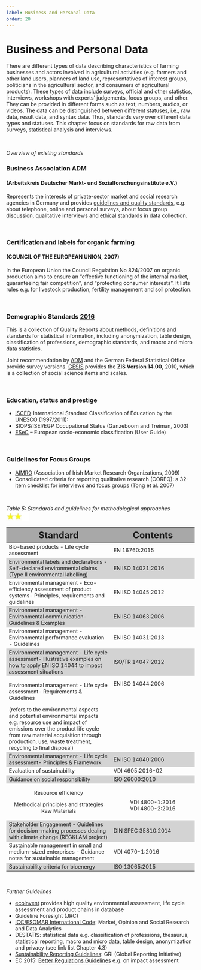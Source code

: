 ```yaml
---
label: Business and Personal Data
order: 20
---
```


# Business and Personal Data

There are different types of data describing characteristics of farming businesses and actors involved in agricultural 
activities (e.g. farmers and other land users, planners of land use, representatives of interest groups, politicians in the agricultural sector,
and consumers of agricultural products). These types of data include surveys, official and other statistics, interviews, 
workshops with experts’ judgements, focus groups, and other. They can be provided in different forms such as text, numbers, audios, or videos.
The data can be distinguished between different statuses, i.e., raw data, result data, and syntax data. 
Thus, standards vary over different data types and statuses. This chapter focus on standards for raw data from surveys, 
statistical analysis and interviews.

<br>

_Overview of existing standards_

### Business Association ADM 
#### (Arbeitskreis Deutscher Markt- und Sozialforschungsinstitute e.V.)

Represents the interests of private-sector market and social research agencies in Germany and provides [guidelines and 
quality standards](https://www.adm-ev.de/en/adm/), e.g. about telephone, online and personal surveys, about focus group discussion, qualitative interviews
and ethical standards in data collection.

<br>

### Certification and labels for organic farming 
#### (COUNCIL OF THE EUROPEAN UNION, 2007)

In the European Union the Council Regulation No 824/2007 on organic production aims to ensure an “effective functioning
of the internal market, guaranteeing fair competition”, and “protecting consumer interests”. It lists rules e.g. for livestock production,
fertility management and soil protection.

<br>

### Demographic Standards [2016](https://www.statistischebibliothek.de/mir/receive/DEMonografie_mods_00003695)

This is a collection of Quality Reports about methods, definitions and standards for statistical information, 
including anonymization, table design, classification of professions, demographic standards, and macro and micro data statistics.

Joint recommendation by [ADM](https://www.asi-ev.org) and the German Federal Statistical Office provide survey versions. 
[GESIS](https://www.gesis.org/en/home) provides the **ZIS Version 14.00**, 2010, which is a collection of social science 
items and scales.

<br>

### Education, status and prestige
- [ISCED](http://uis.unesco.org/en/topic/international-standard-classification-education-isced)-International Standard Classification of Education by the [UNESCO](http://uis.unesco.org) (1997/2011):
- SIOPS/ISEI/EGP Occupational Status (Ganzeboom and Treiman, 2003)
- [ESeC](https://www.iser.essex.ac.uk/archives/esec/user-guide) – European socio-economic classification (User Guide)

<br>

### Guidelines for Focus Groups
- [AIMRO](https://cdn.sanity.io/files/x0yytcpy/production/92819bd96dfec78cf0240537d780cb1472428d65.pdf) (Association of Irish Market Research Organizations, 2009)
- Consolidated criteria for reporting qualitative research (COREQ): a 32-item checklist for interviews
and [focus groups](https://academic.oup.com/intqhc/article/19/6/349/1791966) (Tong et al. 2007)

<br>

_Table 5: Standards and guidelines for methodological approaches_ ![](/static/img/two_star.jpg)

<div class="table-wrapper scrollbar overflow-hidden">
<table class="comfortable">
<thead style="font-size: 24px; background-color: #A8A8A8">
<tr>
<th><strong>Standard</strong></th>
<th style="width: 200px"><strong>Contents</strong></th>
</tr>
</thead>
<tbody>
<tr>
<td>Bio-based products - Life cycle assessment</td>  <td>EN 16760:2015</td>
</tr>
<tr style="background-color: #d3d3d3;">
<td>Environmental labels and declarations - Self-declared environmental claims (Type II environmental labelling)</td>
<td>EN ISO 14021:2016</td>
</tr>
<tr>
<td>Environmental management -  Eco-efficiency assessment of product systems- Principles, requirements and guidelines</td>
<td>EN ISO 14045:2012</td>
</tr>
<tr style="background-color: #d3d3d3;">
<td>Environmental management - Environmental communication- Guidelines & Examples</td>
<td>EN ISO 14063:2006</td>
</tr>
<tr>
<td>Environmental management - Environmental performance evaluation - Guidelines</td>	
<td>EN ISO 14031:2013</td>
</tr>
<tr style="background-color: #d3d3d3;">
<td>Environmental management - Life cycle assessment- Illustrative examples on how to apply EN ISO 14044 to impact assessment situations</td>
<td>ISO/TR 14047:2012</td>
</tr>
<tr>
<td> <p>Environmental management - Life cycle assessment- Requirements & Guidelines </p>
(refers to the environmental aspects and potential environmental impacts e.g. resource use and impact of emissions over the product life cycle from raw material acquisition through production, use, waste treatment, recycling to final disposal)</td>
<td>
<div style="padding-bottom: 160px">EN ISO 14044:2006</div>
</td>
</tr>
<tr style="background-color: #d3d3d3;">
<td>Environmental management - Life cycle assessment- Principles & Framework</td>
<td>EN ISO 14040:2006</td>
</tr>
<tr>
<td>Evaluation of sustainability</td>	<td>VDI 4605:2016-02</td>
</tr>
<tr style="background-color: #d3d3d3;">
<td>Guidance on social responsibility</td>
<td>ISO 26000:2010 </td>
</tr>
<tr>
<td> <p style="text-align: center;">Resource efficiency</p>
<p style="text-align: center;"> 
Methodical principles and strategies <br>
Raw Materials
</p>
</td>
<td>
<div style="text-align: center; padding-top: 20px;">
VDI 4800-1:2016 <br>
VDI 4800-2:2016
</div>
</td>
</tr>
<tr style="background-color: #d3d3d3;">
<td>Stakeholder Engagement - Guidelines for decision-making processes dealing with climate change (REGKLAM project)</td>
<td>DIN SPEC 35810:2014 </td>
</tr>
<tr>
<td>Sustainable management in small and medium-sized enterprises - Guidance notes for sustainable management</td>
<td>VDI 4070-1:2016</td>
</tr>
<tr style="background-color: #d3d3d3;">
<td>Sustainability criteria for bioenergy</td>
<td>ISO 13065:2015</td>
</tbody>
</table>
</div>

<br>

_Further Guidelines_

- [ecoinvent](https://ecoinvent.org) provides high quality environmental assessment, life cycle assessment and product chains in database
- Guideline Foresight (JRC)
- [ICC/ESOMAR International Code](https://esomar.org/code-and-guidelines/icc-esomar-code): Market, Opinion and Social Research and Data Analytics
- DESTATIS: statistical data e.g. classification of professions, thesaurus, statistical reporting, macro
and micro data, table design, anonymization and privacy (see link list Chapter 4.3)
- [Sustainability Reporting Guidelines](https://www.globalreporting.org/how-to-use-the-gri-standards/): GRI (Global Reporting Initiative)
- EC 2015: [Better Regulations Guidelines](https://ec.europa.eu/info/law/law-making-process/planning-and-proposing-law/better-regulation-why-and-how/better-regulation-guidelines-and-toolbox_en) e.g. on impact assessment